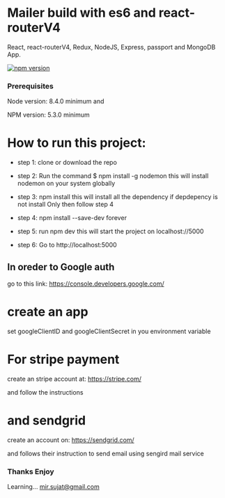 # Mailer build with es6 and react-routerV4
React, react-routerV4, Redux, NodeJS, Express, passport and MongoDB App.

[![npm version](https://badge.fury.io/js/react-native.svg)](https://badge.fury.io/js/react-native)


### Prerequisites
 Node version: 8.4.0 minimum and 

 NPM version: 5.3.0 minimum

# How to run this project:
 - step 1: clone or download the repo

 - step 2: Run the command $ npm install -g nodemon  this will install nodemon on your system globally

 - step 3: npm install   this will install all the dependency if depdepency is not install Only then follow step 4

 - step 4: npm install --save-dev forever

 - step 5: run npm dev  this will start the project on localhost://5000

 - step 6: Go to  http://localhost:5000 


## In oreder to Google auth

  go to this link: https://console.developers.google.com/

 # create an app

   set googleClientID and googleClientSecret in you environment variable

# For stripe payment

 create an stripe account at:  https://stripe.com/

and follow the instructions

# and sendgrid 

 create an account on:  https://sendgrid.com/

 and follows their instruction to send email using sengird mail service

### Thanks Enjoy 
Learning... mir.sujat@gmail.com
